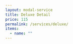 ```yaml
---
layout: modal-service
title: Deluxe Detail
price: 115
permalink: /services/deluxe/
items:
  - name: ""
---
```

